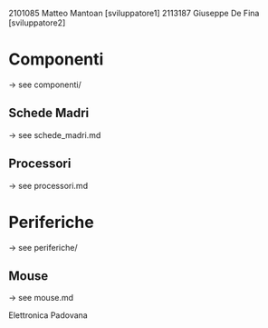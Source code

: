 2101085 Matteo Mantoan \[sviluppatore1]
2113187 Giuseppe De Fina \[sviluppatore2]

# Componenti
-> see componenti/

## Schede Madri
-> see schede\_madri.md

## Processori
-> see processori.md

# Periferiche
-> see periferiche/

## Mouse
-> see mouse.md


Elettronica Padovana

